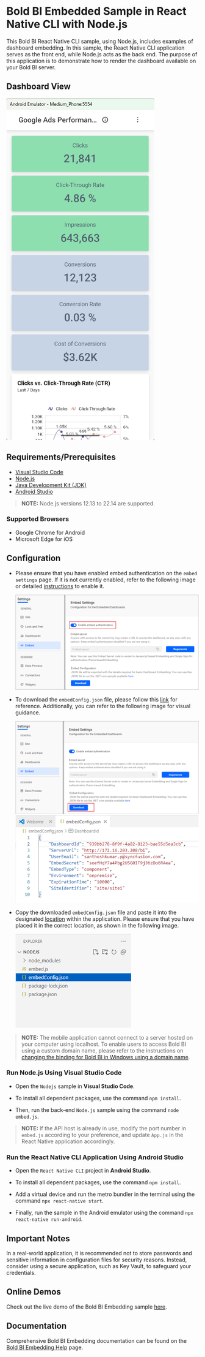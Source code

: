 # Bold BI Embedded Sample in React Native CLI with Node.js

This Bold BI React Native CLI sample, using Node.js, includes examples of dashboard embedding. In this sample, the React Native CLI application serves as the front end, while Node.js acts as the back end. The purpose of this application is to demonstrate how to render the dashboard available on your Bold BI server.

## Dashboard View

![Dashboard View](images/dashboard-view.png)

## Requirements/Prerequisites

* [Visual Studio Code](https://code.visualstudio.com/download)
* [Node.js](https://nodejs.org/en/)
* [Java Development Kit (JDK)](https://www.oracle.com/java/technologies/javase/jdk17-archive-downloads.html)
* [Android Studio](https://developer.android.com/studio)

> **NOTE:** Node.js versions 12.13 to 22.14 are supported.

### Supported Browsers
  
* Google Chrome for Android
* Microsoft Edge for iOS

## Configuration

* Please ensure that you have enabled embed authentication on the `embed settings` page. If it is not currently enabled, refer to the following image or detailed [instructions](https://help.boldbi.com/site-administration/embed-settings/#get-embed-secret-code?utm_source=github&utm_medium=backlinks) to enable it.

    ![Embed Settings](images/embed-settings.png)

* To download the `embedConfig.json` file, please follow this [link](https://help.boldbi.com/site-administration/embed-settings/#get-embed-configuration-file?utm_source=github&utm_medium=backlinks) for reference. Additionally, you can refer to the following image for visual guidance.

    ![Embed Settings Download](images/embed-settings-download.png)
    ![EmbedConfig Properties](images/embedconfig-properties.png)

* Copy the downloaded `embedConfig.json` file and paste it into the designated [location](https://github.com/boldbi/vue-with-nodejs-sample/tree/master/Nodejs) within the application. Please ensure that you have placed it in the correct location, as shown in the following image.

    ![EmbedConfig image](images/embedconfig.png)

> **NOTE:** The mobile application cannot connect to a server hosted on your computer using localhost. To enable users to access Bold BI using a custom domain name, please refer to the instructions on [changing the binding for Bold BI in Windows using a domain name](https://support.boldbi.com/kb/article/13555/how-to-change-the-binding-for-bold-bi-in-windows-using-a-domain-name-with-an-ssl-certificate).

### Run Node.js Using Visual Studio Code

* Open the `Nodejs` sample in **Visual Studio Code**.

* To install all dependent packages, use the command `npm install`.

* Then, run the back-end `Node.js` sample using the command `node embed.js`.

> **NOTE:** If the API host is already in use, modify the port number in `embed.js` according to your preference, and update `App.js` in the React Native application accordingly.

### Run the React Native CLI Application Using Android Studio

* Open the `React Native CLI` project in **Android Studio**.

* To install all dependent packages, use the command `npm install`.

* Add a virtual device and run the metro bundler in the terminal using the command `npx react-native start`.

* Finally, run the sample in the Android emulator using the command `npx react-native run-android`.

## Important Notes

In a real-world application, it is recommended not to store passwords and sensitive information in configuration files for security reasons. Instead, consider using a secure application, such as Key Vault, to safeguard your credentials.

## Online Demos

Check out the live demo of the Bold BI Embedding sample [here](https://samples.boldbi.com/embed?utm_source=github&utm_medium=backlinks).

## Documentation

Comprehensive Bold BI Embedding documentation can be found on the [Bold BI Embedding Help](https://help.boldbi.com/embedded-bi/javascript-based/?utm_source=github&utm_medium=backlinks) page.